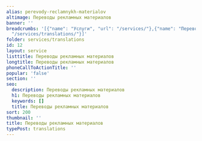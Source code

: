 ```yaml
---
alias: perevody-reclamnykh-materialov
altimage: Переводы рекламных материалов
banner: ''
breadcrumbs: '[{"name": "Услуги", "url": "/services/"},{"name": "Переводы", "url":
  "/services/translations/"}]'
folder: services/translations
id: 12
layout: service
listtitle: Переводы рекламных материалов
longtitle: Переводы рекламных материалов
phoneCallToActionTitle: ''
popular: 'false'
section: ''
seo:
  description: Переводы рекламных материалов
  h1: Переводы рекламных материалов
  keywords: []
  title: Переводы рекламных материалов
sort: 200
thumbnail: ''
title: Переводы рекламных материалов
typePost: translations
---
```

